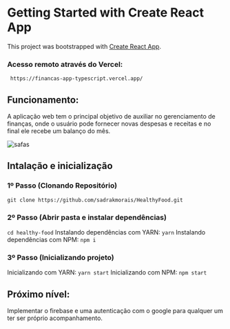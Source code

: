 # Getting Started with Create React App

This project was bootstrapped with [Create React App](https://github.com/facebook/create-react-app).

### Acesso remoto através do Vercel:
` https://financas-app-typescript.vercel.app/`

## Funcionamento:

A aplicação web tem o principal objetivo de auxiliar no gerenciamento de finanças, onde o usuário pode fornecer novas despesas e receitas e no final ele recebe um balanço do mês.

![safas](https://user-images.githubusercontent.com/71346403/148655884-31184d80-09de-4b84-b235-cbf98d7869d1.png)


## Intalação e inicialização

### 1º Passo (Clonando Repositório)

`git clone https://github.com/sadrakmorais/HealthyFood.git`

### 2º Passo (Abrir pasta e instalar dependências)

`cd healthy-food`
Instalando dependências com YARN:
`yarn`
Instalando dependências com NPM:
`npm i`

### 3º Passo (Inicializando projeto)

Inicializando com YARN:
`yarn start`
Inicializando com NPM:
`npm start`

## Próximo nível:

Implementar o firebase e uma autenticação com o google para qualquer um ter ser próprio acompanhamento.

